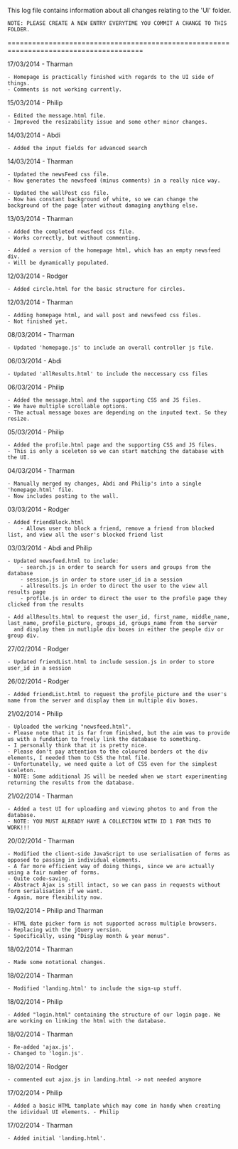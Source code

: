 This log file contains information about all changes relating to the 'UI' folder. 

	NOTE: PLEASE CREATE A NEW ENTRY EVERYTIME YOU COMMIT A CHANGE TO THIS FOLDER.
=======================================================================================

17/03/2014 - Tharman

	- Homepage is practically finished with regards to the UI side of things.
	- Comments is not working currently.

15/03/2014 - Philip

	- Edited the message.html file. 
	- Improved the resizability issue and some other minor changes.

14/03/2014 - Abdi

	- Added the input fields for advanced search

14/03/2014 - Tharman

	- Updated the newsFeed css file.
	- Now generates the newsfeed (minus comments) in a really nice way.

	- Updated the wallPost css file.
	- Now has constant background of white, so we can change the background of the page later without damaging anything else.

13/03/2014 - Tharman

	- Added the completed newsfeed css file.
	- Works correctly, but without commenting.

	- Added a version of the homepage html, which has an empty newsfeed div.
	- Will be dynamically populated.

12/03/2014 - Rodger

	- Added circle.html for the basic structure for circles.

12/03/2014 - Tharman

	- Adding homepage html, and wall post and newsfeed css files.
	- Not finished yet.

08/03/2014 - Tharman

	- Updated 'homepage.js' to include an overall controller js file.

06/03/2014 - Abdi 

	- Updated 'allResults.html' to include the neccessary css files 

06/03/2014 - Philip

	- Added the message.html and the supporting CSS and JS files.
	- We have multiple scrollable options.
	- The actual message boxes are depending on the inputed text. So they resize.

05/03/2014 - Philip

	- Added the profile.html page and the supporting CSS and JS files.
	- This is only a sceleton so we can start matching the database with the UI.

04/03/2014 - Tharman

	- Manually merged my changes, Abdi and Philip's into a single 'homepage.html' file.
	- Now includes posting to the wall.

03/03/2014 - Rodger

	- Added friendBlock.html
		- Allows user to block a friend, remove a friend from blocked list, and view all the user's blocked friend list

03/03/2014 - Abdi and Philip

	- Updated newsfeed.html to include:
	 	- search.js in order to search for users and groups from the database
	 	- session.js in order to store user_id in a session
	 	- allresults.js in order to direct the user to the view all results page
	 	- profile.js in order to direct the user to the profile page they clicked from the results 
	 
	- Add allResults.html to request the user_id, first_name, middle_name, last_name, profile_picture, groups_id, groups_name from the server
	  and display them in mutliple div boxes in either the people div or group div.

27/02/2014 - Rodger

	- Updated friendList.html to include session.js in order to store user_id in a session

26/02/2014 - Rodger
	
	- Added friendList.html to request the profile_picture and the user's name from the server and display them in multiple div boxes.

21/02/2014 - Philip

	- Uploaded the working "newsfeed.html". 
	- Please note that it is far from finished, but the aim was to provide us with a fundation to freely link the database to something. 
	- I personally think that it is pretty nice.
	- Please don't pay attention to the coloured borders ot the div elements, I needed them to CSS the html file. 
	- Unfortunatelly, we need quite a lot of CSS even for the simplest sceleton. 
	- NOTE: Some additional JS will be needed when we start experimenting returning the results from the database.

21/02/2014 - Tharman

	- Added a test UI for uploading and viewing photos to and from the database.
	- NOTE: YOU MUST ALREADY HAVE A COLLECTION WITH ID 1 FOR THIS TO WORK!!!

20/02/2014 - Tharman

	- Modified the client-side JavaScript to use serialisation of forms as opposed to passing in individual elements.
	- A far more efficient way of doing things, since we are actually using a fair number of forms.
	- Quite code-saving.
	- Abstract Ajax is still intact, so we can pass in requests without form serialisation if we want.
	- Again, more flexibility now.

19/02/2014 - Philip and Tharman

	- HTML date picker form is not supported across multiple browsers.
	- Replacing with the jQuery version.
	- Specifically, using "Display month & year menus".

18/02/2014 - Tharman

	- Made some notational changes.

18/02/2014 - Tharman

	- Modified 'landing.html' to include the sign-up stuff.

18/02/2014 - Philip

	- Added "login.html" containing the structure of our login page. We are working on linking the html with the database.

18/02/2014 - Tharman

	- Re-added 'ajax.js'.
	- Changed to 'login.js'.

18/02/2014 - Rodger

	- commented out ajax.js in landing.html -> not needed anymore

17/02/2014 - Philip

	- Added a basic HTML tamplate which may come in handy when creating the idividual UI elements. - Philip

17/02/2014 - Tharman

	- Added initial 'landing.html'.
